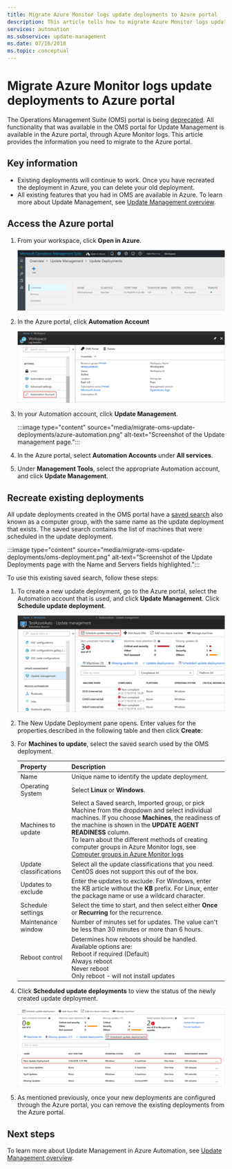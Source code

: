 ```yaml
---
title: Migrate Azure Monitor logs update deployments to Azure portal
description: This article tells how to migrate Azure Monitor logs update deployments to Azure portal.
services: automation
ms.subservice: update-management
ms.date: 07/16/2018
ms.topic: conceptual
---
```

# Migrate Azure Monitor logs update deployments to Azure portal

The Operations Management Suite (OMS) portal is being [deprecated](../azure-monitor/platform/oms-portal-transition.md). All functionality that was available in the OMS portal for Update Management is available in the Azure portal, through Azure Monitor logs. This article provides the information you need to migrate to the Azure portal.

## Key information

* Existing deployments will continue to work. Once you have recreated the deployment in Azure, you can delete your old deployment.
* All existing features that you had in OMS are available in Azure. To learn more about Update Management, see [Update Management overview](update-management/update-mgmt-overview.md).

## Access the Azure portal

1. From your workspace, click **Open in Azure**. 

    ![Open in Azure - Log Analytics](media/migrate-oms-update-deployments/link-to-azure-portal.png)

2. In the Azure portal, click **Automation Account**

    ![Azure Monitor logs](media/migrate-oms-update-deployments/log-analytics.png)

3. In your Automation account, click **Update Management**.

    :::image type="content" source="media/migrate-oms-update-deployments/azure-automation.png" alt-text="Screenshot of the Update management page.":::

4. In the Azure portal, select **Automation Accounts** under **All services**. 

5. Under **Management Tools**, select the appropriate Automation account, and click **Update Management**.

## Recreate existing deployments

All update deployments created in the OMS portal have a [saved search](../azure-monitor/platform/computer-groups.md) also known as a computer group, with the same name as the update deployment that exists. The saved search contains the list of machines that were scheduled in the update deployment.

:::image type="content" source="media/migrate-oms-update-deployments/oms-deployment.png" alt-text="Screenshot of the Update Deployments page with the Name and Servers fields highlighted.":::

To use this existing saved search, follow these steps:

1. To create a new update deployment, go to the Azure portal, select the Automation account that is used, and click **Update Management**. Click **Schedule update deployment**.

    ![Schedule update deployment](media/migrate-oms-update-deployments/schedule-update-deployment.png)

2. The New Update Deployment pane opens. Enter values for the properties described in the following table and then click **Create**:

3. For **Machines to update**, select the saved search used by the OMS deployment.

    | Property | Description |
    | --- | --- |
    |Name |Unique name to identify the update deployment. |
    |Operating System| Select **Linux** or **Windows**.|
    |Machines to update |Select a Saved search, Imported group, or pick Machine from the dropdown and select individual machines. If you choose **Machines**, the readiness of the machine is shown in the **UPDATE AGENT READINESS** column.</br> To learn about the different methods of creating computer groups in Azure Monitor logs, see [Computer groups in Azure Monitor logs](../azure-monitor/platform/computer-groups.md) |
    |Update classifications|Select all the update classifications that you need. CentOS does not support this out of the box.|
    |Updates to exclude|Enter the updates to exclude. For Windows, enter the KB article without the **KB** prefix. For Linux, enter the package name or use a wildcard character.  |
    |Schedule settings|Select the time to start, and then select either **Once** or **Recurring** for the recurrence. | 
    | Maintenance window |Number of minutes set for updates. The value can't be less than 30 minutes or more than 6 hours. |
    | Reboot control| Determines how reboots should be handled.</br>Available options are:</br>Reboot if required (Default)</br>Always reboot</br>Never reboot</br>Only reboot - will not install updates|

4. Click **Scheduled update deployments** to view the status of the newly created update deployment.

    ![new update deployment](media/migrate-oms-update-deployments/new-update-deployment.png)

5. As mentioned previously, once your new deployments are configured through the Azure portal, you can remove the existing deployments from the Azure portal.

## Next steps

To learn more about Update Management in Azure Automation, see [Update Management overview](update-management/update-mgmt-overview.md).
